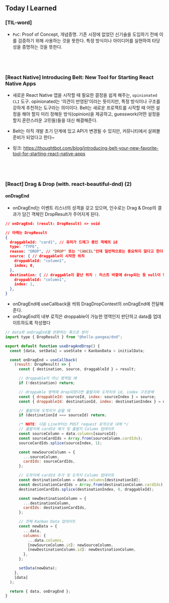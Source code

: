 ## Today I Learned

### [TIL-word]

- `PoC`: Proof of Concept, 개념증명. 기존 시장에 없었던 신기술을 도입하기 전에 이를 검증하기 위해 사용하는 것을 뜻한다. 특정 방식이나 아이디어를 실현하여 타당성을 증명하는 것을 뜻한다.

## <br />

### [React Native] Introducing Belt: New Tool for Starting React Native Apps

- 새로운 React Native 앱을 시작할 때 필요한 결정을 쉽게 해주는, `opinionated CLI` 도구. opinionated는 '의견이 반영된'이라는 뜻이지만, 특정 방식이나 구조를 강하게 추천하는 도구라는 의미이다. Belt는 새로운 프로젝트를 시작할 때 어떤 설정을 해야 할지 미리 정해둔 방식(opinion)을 제공하고, guesswork(어떤 설정을 할지 혼란스러운 고민들)들을 대신 해결해준다.

- Belt는 아직 개발 초기 단계에 있고 API가 변경될 수 있지만, 커뮤니티에서 살펴볼 준비가 되었다고 한다~

- 링크: https://thoughtbot.com/blog/introducing-belt-your-new-favorite-tool-for-starting-react-native-apps

## <br />

### [React] Drag & Drop (with. react-beautiful-dnd) (2)

#### onDragEnd

- onDragEnd는 이벤트 리스너의 성격을 갖고 있으며, 인수로는 Drag & Drop의 결과가 담긴 객체인 DropResult가 주어지게 된다.

```json
// onDragEnd: (result: DropResult) => void

// 아래는 DropResult
{
  draggableId: "card1", // 유저가 드래그 중인 객체의 id
  type: "TYPE",
  reason: "DROP", // "DROP" 또는 "CANCEL"인데 일반적으로는 중요하지 않다고 한다
  source: { // draggable이 시작한 위치
    droppableId: "column1",
    index; 0,
  },
  destination: { // draggable이 끝난 위치 : 리스트 바깥에 drop되는 등 null이 될 수도 있다.
    droppableId: "column1",
    index: 1,
  },
}
```

- onDragEnd에 useCallback을 씌워 DragDropContext의 onDragEnd에 전달해준다.
- onDragEnd의 내부 로직은 droppable이 가능한 영역인지 판단하고 data를 업데이트하도록 작성했다

```jsx
// data와 onDragEnd를 반환하는 훅으로 분리
import type { DropResult } from "@hello-pangea/dnd";

export default function useDragAndDrop() {
  const [data, setData] = useState < KanbanData > initialData;

  const onDragEnd = useCallback(
    (result: DropResult) => {
      const { destination, source, draggableId } = result;

      // droppable이 아닌 영역일 때
      if (!destination) return;

      // droppable 영역에 drop되었다면 출발지와 도착지의 id, index 구조분해
      const { droppableId: sourceId, index: sourceIndex } = source;
      const { droppableId: destinationId, index: destinationIndex } = destination;

      // 출발지와 도착지가 같을 때
      if (destinationId === sourceId) return;

      /* NOTE: 다음 Line부터는 POST request 로직으로 대체 */
      // 출발지에 cardId 제거 및 출발지 Column 업데이트
      const sourceColumn = data.columns[sourceId];
      const sourceCardIds = Array.from(sourceColumn.cardIds);
      sourceCardIds.splice(sourceIndex, 1);

      const newSourceColumn = {
        ...sourceColumn,
        cardIds: sourceCardIds,
      };

      // 도착지에 cardId 추가 및 도착지 Column 업데이트
      const destinationColumn = data.columns[destinationId];
      const destinationCardIds = Array.from(destinationColumn.cardIds);
      destinationCardIds.splice(destinationIndex, 0, draggableId);

      const newDestinationColumn = {
        ...destinationColumn,
        cardIds: destinationCardIds,
      };

      // 전체 Kanban Data 업데이트
      const newData = {
        ...data,
        columns: {
          ...data.columns,
          [newSourceColumn.id]: newSourceColumn,
          [newDestinationColumn.id]: newDestinationColumn,
        },
      };

      setData(newData);
    },
    [data]
  );

  return { data, onDragEnd };
}
```
